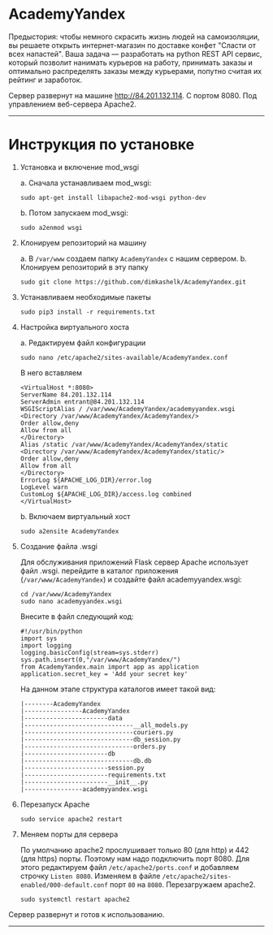 # AcademyYandex
Предыстория: чтобы немного скрасить жизнь людей на самоизоляции, вы решаете открыть
интернет-магазин по доставке конфет "Сласти от всех напастей".
Ваша задача — разработать на python REST API сервис, который позволит нанимать курьеров на работу,
принимать заказы и оптимально распределять заказы между курьерами, попутно считая их рейтинг и заработок.

Сервер развернут на машине http://84.201.132.114. С портом 8080. Под управлением веб-сервера Apache2. 

____

# Инструкция по установке

1. Установка и включение mod_wsgi 

    a. Сначала устанавливаем mod_wsgi:

    ```
    sudo apt-get install libapache2-mod-wsgi python-dev
    ```
    b. Потом запускаем mod_wsgi: 
    
    ```
    sudo a2enmod wsgi
    ```
2. Клонируем репозиторий на машину
    
    a. В ```/var/www``` создаем папку ```AcademyYandex``` с нашим сервером.
    b. Клонируем репозиторий в эту папку 
    
    ```
    sudo git clone https://github.com/dimkashelk/AcademyYandex.git
    ```
3. Устанавливаем необходимые пакеты
    
    ```
    sudo pip3 install -r requirements.txt
    ```
4. Настройка виртуального хоста

    a. Редактируем файл конфигурации 
    
    ```
    sudo nano /etc/apache2/sites-available/AcademyYandex.conf
    ```
    
    В него вставляем 
    
    ```
    <VirtualHost *:8080>
    ServerName 84.201.132.114
    ServerAdmin entrant@84.201.132.114
    WSGIScriptAlias / /var/www/AcademyYandex/academyyandex.wsgi
    <Directory /var/www/AcademyYandex/AcademyYandex/>
    Order allow,deny
    Allow from all
    </Directory>
    Alias /static /var/www/AcademyYandex/AcademyYandex/static
    <Directory /var/www/AcademyYandex/AcademyYandex/static/>
    Order allow,deny
    Allow from all
    </Directory>
    ErrorLog ${APACHE_LOG_DIR}/error.log
    LogLevel warn
    CustomLog ${APACHE_LOG_DIR}/access.log combined
    </VirtualHost>
    ```
    
    b. Включаем виртуальный хост
    
    ```
    sudo a2ensite AcademyYandex
    ```
    
5. Создание файла .wsgi 
    
    Для обслуживания приложений Flask сервер Apache использует файл .wsgi. перейдите в каталог приложения (```/var/www/AcademyYandex```) и создайте файл academyyandex.wsgi:
    
    ```
    cd /var/www/AcademyYandex
    sudo nano academyyandex.wsgi
    ```
    
    Внесите в файл следующий код:
    
    ```python3
    #!/usr/bin/python
    import sys
    import logging
    logging.basicConfig(stream=sys.stderr)
    sys.path.insert(0,"/var/www/AcademyYandex/")
    from AcademyYandex.main import app as application
    application.secret_key = 'Add your secret key'
    ```
    
    На данном этапе структура каталогов имеет такой вид:
    
    ```
    |--------AcademyYandex
    |----------------AcademyYandex
    |-----------------------data
    |------------------------------__all_models.py
    |------------------------------couriers.py
    |------------------------------db_session.py
    |------------------------------orders.py
    |-----------------------db
    |------------------------------db.db
    |-----------------------session.py
    |-----------------------requirements.txt
    |-----------------------__init__.py
    |----------------academyyandex.wsgi
    ```
 
6. Перезапуск Apache

    ```
    sudo service apache2 restart
    ```

7. Меняем порты для сервера

    По умолчанию apache2 прослушивает только 80 (для http) и 442 (для https) порты. Поэтому нам надо подключить порт 8080. Для этого редактируем файл ```/etc/apache2/ports.conf``` и добавляем строчку ```Listen 8080```. Изменяем в файле ```/etc/apache2/sites-enabled/000-default.conf``` порт ```80``` на ```8080```.
    Перезагружаем apache2.
    ```
    sudo systemctl restart apache2
    ```

Сервер развернут и готов к использованию. 

____


